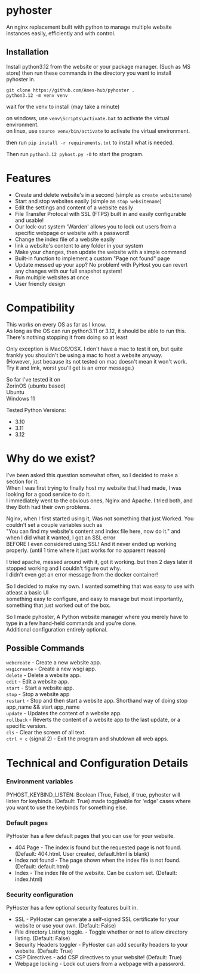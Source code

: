 # pyhoster
An nginx replacement built with python to manage multiple website instances easily, efficiently and with control.

## Installation
Install python3.12 from the website or your package manager. (Such as MS store)
then run these commands in the directory you want to install pyhoster in.
```
git clone https://github.com/Ames-hub/pyhoster . 
python3.12 -m venv venv
```
wait for the venv to install (may take a minute)

on windows, use `venv\Scripts\activate.bat` to activate the virtual environment.<br>
on linux, use `source venv/bin/activate` to activate the virtual environment.

then run `pip install -r requirements.txt` to install what is needed.

Then run `python3.12 pyhost.py -O` to start the program.

# Features
- Create and delete website's in a second (simple as `create websitename`)
- Start and stop websites easily (simple as `stop websitename`)
- Edit the settings and content of a website easily
- File Transfer Protocal with SSL (FTPS) built in and easily configurable and usable!
- Our lock-out system 'Warden' allows you to lock out users from a specific webpage or website with a password!
- Change the index file of a website easily
- link a website's content to any folder in your system
- Make your changes, then update the website with a simple command
- Built-in function to implement a custom "Page not found" page
- Update messed up your app? No problem! with PyHost you can revert any changes with our full snapshot system!
- Run multiple websites at once
- User friendly design

# Compatibility
This works on every OS as far as I know.<br>
As long as the OS can run python3.11 or 3.12, it should be able to run this.<br>
There's nothing stopping it from doing so at least<br>

Only exception is MacOS/OSX. I don't have a mac to test it on, but quite frankly you shouldn't be using a mac to host a website anyway.<br>
(However, just because its not tested on mac doesn't mean it won't work. Try it and lmk, worst you'll get is an error message.)

So far I've tested it on<br>
ZorinOS (ubuntu based)<br>
Ubuntu<br>
Windows 11

Tested Python Versions:
- 3.10
- 3.11
- 3.12

# Why do we exist?
I've been asked this question somewhat often, so I decided to make a section for it.<br>
When I was first trying to finally host my website that I had made, I was looking for a good service to do it.<br>
I immediately went to the obvious ones, Nginx and Apache. I tried both, and they Both had their own problems.<br>

Nginx, when I first started using it, Was not something that just Worked. You couldn't set a couple variables such as<br>
"You can find my website's content and index file here, now do it." and when I did what it wanted, I got an SSL error<br>
BEFORE I even considered using SSL! And it never ended up working properly. (until 1 time where it just works for no apparent reason)<br>

I tried apache, messed around with it, got it working. but then 2 days later it stopped working and I couldn't figure out why.<br>
I didn't even get an error message from the docker container!

So I decided to make my own. I wanted something that was easy to use with atleast a basic UI<br>
something easy to configure, and easy to manage but most importantly, something that just worked out of the box.<br>

So I made pyhoster, A Python website manager where you merely have to type in a few hand-held commands and you're done.<br>
Additional configuration entirely optional.

## Possible Commands
`webcreate` - Create a new website app.<br>
`wsgicreate` - Create a new wsgi app.<br>
`delete` - Delete a website app.<br>
`edit` - Edit a website app.<br>
`start` - Start a website app.<br>
`stop` - Stop a website app<br>
`restart` - Stop and then start a website app. Shorthand way of doing stop app_name && start app_name<br>
`update` - Updates the content of a website app.<br>
`rollback` - Reverts the content of a website app to the last update, or a specific version.<br>
`cls` - Clear the screen of all text.<br>
`ctrl + c` (signal 2) - Exit the program and shutdown all web apps.<br>

# Technical and Configuration Details
### Environment variables
PYHOST_KEYBIND_LISTEN: Boolean (True, False), if true, pyhoster will listen for keybinds. (Default: True)
made toggleable for 'edge' cases where you want to use the keybinds for something else.

### Default pages
PyHoster has a few default pages that you can use for your website.<br>
- 404 Page - The index is found but the requested page is not found. (Default: 404.html. User created, default.html is blank)
- Index not found - The page shown when the index file is not found. (Default: default.html)
- Index - The index file of the website. Can be custom set. (Default: index.html)

### Security configuration
PyHoster has a few optional security features built in.<br>
- SSL - PyHoster can generate a self-signed SSL certificate for your website or use your own. (Default: False)
- File directory Listing toggle. - Toggle whether or not to allow directory listing. (Default: False)
- Security Headers toggler - PyHoster can add security headers to your website. (Default: True)
- CSP Directives - add CSP directives to your website! (Default: True)
- Webpage locking - Lock out users from a webpage with a password.
